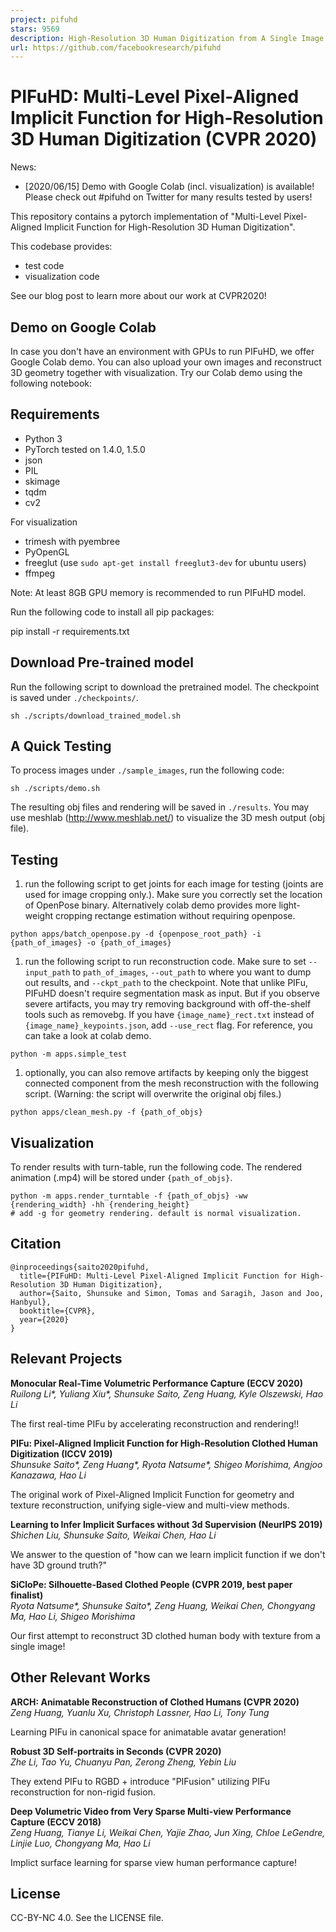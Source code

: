 ```yaml
---
project: pifuhd
stars: 9569
description: High-Resolution 3D Human Digitization from A Single Image.
url: https://github.com/facebookresearch/pifuhd
---
```


PIFuHD: Multi-Level Pixel-Aligned Implicit Function for High-Resolution 3D Human Digitization (CVPR 2020)
=========================================================================================================

News:

-   \[2020/06/15\] Demo with Google Colab (incl. visualization) is available! Please check out #pifuhd on Twitter for many results tested by users!

This repository contains a pytorch implementation of "Multi-Level Pixel-Aligned Implicit Function for High-Resolution 3D Human Digitization".

This codebase provides:

-   test code
-   visualization code

See our blog post to learn more about our work at CVPR2020!

Demo on Google Colab
--------------------

In case you don't have an environment with GPUs to run PIFuHD, we offer Google Colab demo. You can also upload your own images and reconstruct 3D geometry together with visualization. Try our Colab demo using the following notebook:  

Requirements
------------

-   Python 3
-   PyTorch tested on 1.4.0, 1.5.0
-   json
-   PIL
-   skimage
-   tqdm
-   cv2

For visualization

-   trimesh with pyembree
-   PyOpenGL
-   freeglut (use `sudo apt-get install freeglut3-dev` for ubuntu users)
-   ffmpeg

Note: At least 8GB GPU memory is recommended to run PIFuHD model.

Run the following code to install all pip packages:

pip install -r requirements.txt 

Download Pre-trained model
--------------------------

Run the following script to download the pretrained model. The checkpoint is saved under `./checkpoints/`.

```
sh ./scripts/download_trained_model.sh
```

A Quick Testing
---------------

To process images under `./sample_images`, run the following code:

```
sh ./scripts/demo.sh
```

The resulting obj files and rendering will be saved in `./results`. You may use meshlab (http://www.meshlab.net/) to visualize the 3D mesh output (obj file).

Testing
-------

1.  run the following script to get joints for each image for testing (joints are used for image cropping only.). Make sure you correctly set the location of OpenPose binary. Alternatively colab demo provides more light-weight cropping rectange estimation without requiring openpose.

```
python apps/batch_openpose.py -d {openpose_root_path} -i {path_of_images} -o {path_of_images}
```

1.  run the following script to run reconstruction code. Make sure to set `--input_path` to `path_of_images`, `--out_path` to where you want to dump out results, and `--ckpt_path` to the checkpoint. Note that unlike PIFu, PIFuHD doesn't require segmentation mask as input. But if you observe severe artifacts, you may try removing background with off-the-shelf tools such as removebg. If you have `{image_name}_rect.txt` instead of `{image_name}_keypoints.json`, add `--use_rect` flag. For reference, you can take a look at colab demo.

```
python -m apps.simple_test
```

1.  optionally, you can also remove artifacts by keeping only the biggest connected component from the mesh reconstruction with the following script. (Warning: the script will overwrite the original obj files.)

```
python apps/clean_mesh.py -f {path_of_objs}
```

Visualization
-------------

To render results with turn-table, run the following code. The rendered animation (.mp4) will be stored under `{path_of_objs}`.

```
python -m apps.render_turntable -f {path_of_objs} -ww {rendering_width} -hh {rendering_height} 
# add -g for geometry rendering. default is normal visualization.
```

Citation
--------

```
@inproceedings{saito2020pifuhd,
  title={PIFuHD: Multi-Level Pixel-Aligned Implicit Function for High-Resolution 3D Human Digitization},
  author={Saito, Shunsuke and Simon, Tomas and Saragih, Jason and Joo, Hanbyul},
  booktitle={CVPR},
  year={2020}
}
```

Relevant Projects
-----------------

**Monocular Real-Time Volumetric Performance Capture (ECCV 2020)**  
_Ruilong Li\*, Yuliang Xiu\*, Shunsuke Saito, Zeng Huang, Kyle Olszewski, Hao Li_

The first real-time PIFu by accelerating reconstruction and rendering!!

**PIFu: Pixel-Aligned Implicit Function for High-Resolution Clothed Human Digitization (ICCV 2019)**  
_Shunsuke Saito\*, Zeng Huang\*, Ryota Natsume\*, Shigeo Morishima, Angjoo Kanazawa, Hao Li_

The original work of Pixel-Aligned Implicit Function for geometry and texture reconstruction, unifying sigle-view and multi-view methods.

**Learning to Infer Implicit Surfaces without 3d Supervision (NeurIPS 2019)**  
_Shichen Liu, Shunsuke Saito, Weikai Chen, Hao Li_

We answer to the question of "how can we learn implicit function if we don't have 3D ground truth?"

**SiCloPe: Silhouette-Based Clothed People (CVPR 2019, best paper finalist)**  
_Ryota Natsume\*, Shunsuke Saito\*, Zeng Huang, Weikai Chen, Chongyang Ma, Hao Li, Shigeo Morishima_

Our first attempt to reconstruct 3D clothed human body with texture from a single image!

Other Relevant Works
--------------------

**ARCH: Animatable Reconstruction of Clothed Humans (CVPR 2020)**  
_Zeng Huang, Yuanlu Xu, Christoph Lassner, Hao Li, Tony Tung_

Learning PIFu in canonical space for animatable avatar generation!

**Robust 3D Self-portraits in Seconds (CVPR 2020)**  
_Zhe Li, Tao Yu, Chuanyu Pan, Zerong Zheng, Yebin Liu_

They extend PIFu to RGBD + introduce "PIFusion" utilizing PIFu reconstruction for non-rigid fusion.

**Deep Volumetric Video from Very Sparse Multi-view Performance Capture (ECCV 2018)**  
_Zeng Huang, Tianye Li, Weikai Chen, Yajie Zhao, Jun Xing, Chloe LeGendre, Linjie Luo, Chongyang Ma, Hao Li_

Implict surface learning for sparse view human performance capture!

License
-------

CC-BY-NC 4.0. See the LICENSE file.
